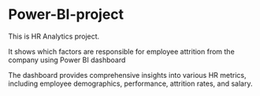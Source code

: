 # Power-BI-project
This is HR Analytics project.

It shows which factors are responsible for employee attrition from the company using
Power BI dashboard

The dashboard provides comprehensive insights into various HR metrics, including employee demographics, performance, attrition rates, and salary.
